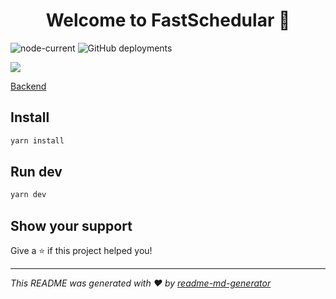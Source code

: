 <h1 align="center">Welcome to FastSchedular 👋</h1>

![node-current](https://img.shields.io/node/v/vite)
![GitHub deployments](https://img.shields.io/github/deployments/RamanSharma100/fast-schedular-frontend/production)

![](https://ik.imagekit.io/itsrakesh/pika-1662217959614_DOXM8cfhH.png?ik-sdk-version=javascript-1.4.3&updatedAt=1662220834860)

[Backend](https://github.com/RamanSharma100/fast-schedular-backend)

## Install

```sh
yarn install
```

## Run dev

```sh
yarn dev
```

## Show your support

Give a ⭐️ if this project helped you!

---

_This README was generated with ❤️ by [readme-md-generator](https://github.com/kefranabg/readme-md-generator)_

```

```
